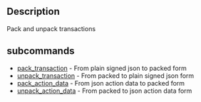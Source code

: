 ## Description
Pack and unpack transactions

## subcommands
- [pack_transaction](pack_transaction) - From plain signed json to packed form
- [unpack_transaction](unpack_transaction) - From packed to plain signed json form
- [pack_action_data](pack_action_data) - From json action data to packed form
- [unpack_action_data](unpack_action_data) - From packed to json action data form